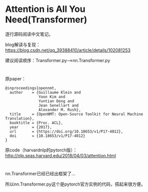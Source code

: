 # Attention is All You Need(Transformer)

逐行源码阅读中文笔记。

blog解读与复现：https://blog.csdn.net/qq_39388410/article/details/102081253

建议阅读顺序：Transformer.py-->nn.Transformer.py

# 

原paper：
```
@inproceedings{opennmt,
  author    = {Guillaume Klein and
               Yoon Kim and
               Yuntian Deng and
               Jean Senellart and
               Alexander M. Rush},
  title     = {OpenNMT: Open-Source Toolkit for Neural Machine Translation},
  booktitle = {Proc. ACL},
  year      = {2017},
  url       = {https://doi.org/10.18653/v1/P17-4012},
  doi       = {10.18653/v1/P17-4012}
}
```

原code（harvardnlp的pytorch版）： http://nlp.seas.harvard.edu/2018/04/03/attention.html

# 

nn.Transformer已经已经出框架了...

所以nn.Transformer.py这个是pytorch官方实例的代码，搭起来很方便。
